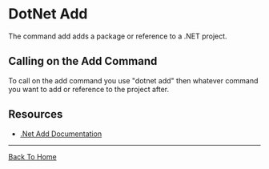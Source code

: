 # DotNet Add

The command add adds a package or reference to a .NET project.

## Calling on the Add Command

To call on the add command you use "dotnet add" then whatever command you want to add or reference to the project after.

## Resources

- [.Net Add Documentation](https://docs.microsoft.com/en-us/dotnet/core/tools/dotnet-add-package)

---

[Back To Home](../readme.md)
